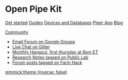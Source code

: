 # Open Pipe Kit 


[Get started](index.md)
[Guides](guides.md)
[Devices and Databases](devices-and-databases.md)
[Piper App](piper-app.md)
[Blog](blog.md)

[Community]()

  * [Email Forum on Google Groups](https://groups.google.com/forum/#!forum/open-pipe-kit)
  * [Live Chat on Gitter](https://gitter.im/openpipekit/openpipekit)
  * [Monthly Hangout, first thursday at 8pm ET](https://plus.google.com/hangouts/_/rjsteinert.com/open-pipe-kit)
  * [Research Notes tagged on Public Lab](https://publiclab.org/tag/open-pipe-kit)
  * [Forum posts tagged on Farm Hack]()


[gimmick:theme (inverse: false)](flatly)
